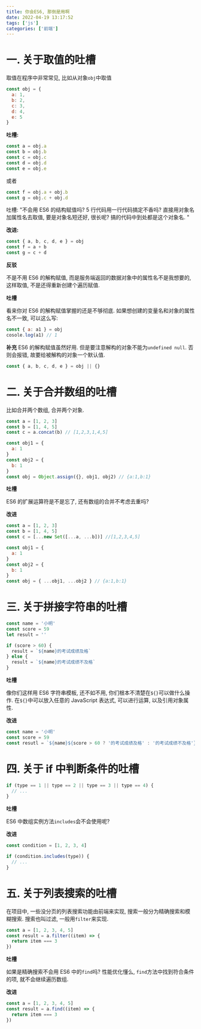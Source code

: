 ```yaml
---
title: 你会ES6, 那倒是用啊
date: 2022-04-19 13:17:52
tags: ['js']
categories: ['前端']
---
```


# 一. 关于取值的吐槽

取值在程序中非常常见, 比如从对象`obj`中取值

```js
const obj = {
  a: 1,
  b: 2,
  c: 3,
  d: 4,
  e: 5
}
```

**吐槽:**

```js
const a = obj.a
const b = obj.b
const c = obj.c
const d = obj.d
const e = obj.e
```

或者

```js
const f = obj.a + obj.b
const g = obj.c + obj.d
```

吐槽: "不会用 ES6 的结构赋值吗? 5 行代码用一行代码搞定不香吗? 直接用对象名加属性名去取值, 要是对象名短还好, 很长呢? 搞的代码中到处都是这个对象名. "

**改进:**

```js
const { a, b, c, d, e } = obj
const f = a + b
const g = c + d
```

**反驳**

不是不用 ES6 的解构赋值, 而是服务端返回的数据对象中的属性名不是我想要的, 这样取值, 不是还得重新创建个遍历赋值.

**吐槽**

看来你对 ES6 的解构赋值掌握的还是不够彻底. 如果想创建的变量名和对象的属性名不一致, 可以这么写:

```js
const { a: a1 } = obj
cosole.log(a1) // 1
```

**补充**
ES6 的解构赋值虽然好用. 但是要注意解构的对象不能为`undefined null`. 否则会报错, 故要给被解构的对象一个默认值.

```js
const { a, b, c, d, e } = obj || {}
```

# 二. 关于合并数组的吐槽

比如合并两个数组, 合并两个对象.

```js
const a = [1, 2, 3]
const b = [1, 4, 5]
const c = a.concat(b) // [1,2,3,1,4,5]

const obj1 = {
  a: 1
}
const obj2 = {
  b: 1
}
const obj = Object.assign({}, obj1, obj2) // {a:1,b:1}
```

**吐槽**

ES6 的扩展运算符是不是忘了, 还有数组的合并不考虑去重吗?

**改进**

```js
const a = [1, 2, 3]
const b = [1, 4, 5]
const c = [...new Set([...a, ...b])] //[1,2,3,4,5]

const obj1 = {
  a: 1
}
const obj2 = {
  b: 1
}
const obj = { ...obj1, ...obj2 } // {a:1,b:1}
```

# 三. 关于拼接字符串的吐槽

```js
const name = '小明'
const score = 59
let result = ''

if (score > 60) {
  result = `${name}的考试成绩及格`
} else {
  result = `${name}的考试成绩不及格`
}
```

**吐槽**

像你们这样用 ES6 字符串模板, 还不如不用, 你们根本不清楚在`${}`可以做什么操作. 在`${}`中可以放入任意的 JavaScript 表达式, 可以进行运算, 以及引用对象属性.

**改进**

```js
const name = '小明'
const score = 59
const resutl = `${name}${score > 60 ? '的考试成绩及格' : '的考试成绩不及格'}`
```

# 四. 关于 if 中判断条件的吐槽

```js
if (type == 1 || type == 2 || type == 3 || type == 4) {
  // ...
}
```

**吐槽**

ES6 中数组实例方法`includes`会不会使用呢?

**改进**

```js
const condition = [1, 2, 3, 4]

if (condition.includes(type)) {
  // ...
}
```

# 五. 关于列表搜索的吐槽

在项目中, 一些没分页的列表搜索功能由前端来实现, 搜索一般分为精确搜索和模糊搜索. 搜索也叫过滤, 一般用`filter`来实现.

```js
const a = [1, 2, 3, 4, 5]
const result = a.filter((item) => {
  return item === 3
})
```

**吐槽**

如果是精确搜索不会用 ES6 中的`find`吗? 性能优化懂么, `find`方法中找到符合条件的项, 就不会继续遍历数组.

**改进**

```js
const a = [1, 2, 3, 4, 5]
const result = a.find((item) => {
  return item === 3
})
```
